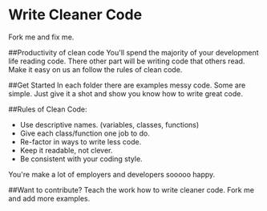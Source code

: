 # Write Cleaner Code
Fork me and fix me.

##Productivity of clean code
You'll spend the majority of your development life reading code. There other part will be writing code that others read. Make it easy on us an follow the rules of clean code.

##Get Started
In each folder there are examples messy code. Some are simple. Just give it a shot and show you know how to write great code.

##Rules of Clean Code:
- Use descriptive names. (variables, classes, functions)
- Give each class/function one job to do.
- Re-factor in ways to write less code.
- Keep it readable, not clever.
- Be consistent with your coding style.

You're make a lot of employers and developers sooooo happy.

##Want to contribute?
Teach the work how to write cleaner code. Fork me and add more examples.